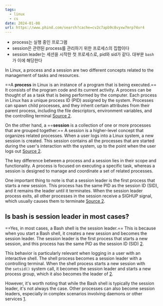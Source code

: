 ```yaml
---
tags:
  - linux
  - cs
date: 2024-01-08
url: https://www.phind.com/search?cache=cv2c7apb9c8vyxw7mrp74vr4
---
```

- process는 실행 중인 프로그램
- session은 관련된 process를 관리하기 위한 프로세스의 집합이다
- session leader는 세션을 시작한 첫 프로세스로, pid와 sid가 같다. 대부분 `bash` 가 이에 해당한다

In Linux, a process and a session are two different concepts related to the management of tasks and resources.

==A **process** in Linux is an instance of a program that is being executed.== It consists of the program code and its current activity. A process can be thought of as a task that is being performed by the computer. Each process in Linux has a unique process ID (PID) assigned by the system. Processes can spawn child processes, and they inherit certain attributes from their parent process, including the file descriptors, environment variables, and the controlling terminal [Source 2](https://www.elastic.co/blog/linux-process-and-session-model-as-part-of-security-alerting-and-monitoring).

On the other hand, a ==**session** is a collection of one or more processes that are grouped together.== A session is a higher-level concept that organizes related processes. When a user logs into a Linux system, a new session is created. This session contains all the processes that are started during the user's interaction with the system, up to the point when the user logs out [Source 2](https://www.elastic.co/blog/linux-process-and-session-model-as-part-of-security-alerting-and-monitoring).

The key difference between a process and a session lies in their scope and functionality. A process is focused on executing a specific task, whereas a session is designed to manage and coordinate a set of related processes. 

One important thing to note is that a session leader is the first process that starts a new session. This process has the same PID as the session ID (SID), and it remains the leader until it terminates. When the session leader process exits, all other processes in the session receive a SIGHUP signal, which usually causes them to terminate [Source 2](https://www.elastic.co/blog/linux-process-and-session-model-as-part-of-security-alerting-and-monitoring).

## Is bash is session leader in most cases?

==Yes, in most cases, a Bash shell is the session leader.== This is because when you start a Bash shell, it creates a new session and becomes the session leader. The session leader is the first process that starts a new session, and this process has the same PID as the session ID (SID) [2](https://biriukov.dev/docs/fd-pipe-session-terminal/3-process-groups-jobs-and-sessions/).

This behavior is particularly relevant when logging in a user with an interactive shell. The shell process becomes a session leader with a controlling terminal. When the shell process starts a new session with the `setsid()` system call, it becomes the session leader and starts a new process group, which it also becomes the leader of [2](https://biriukov.dev/docs/fd-pipe-session-terminal/3-process-groups-jobs-and-sessions/).

However, it's worth noting that while the Bash shell is typically the session leader, it's not always the case. Other processes can also become session leaders, especially in complex scenarios involving daemons or other services [1](https://unix.stackexchange.com/questions/18166/what-are-session-leaders-in-ps).